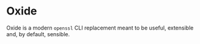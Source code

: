 # Oxide

Oxide is a modern `openssl` CLI replacement meant to be useful, extensible and,
by default, sensible.
